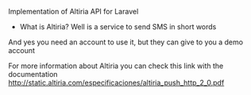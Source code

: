 Implementation of Altiria API for Laravel

* What is Altiria?
  Well is a service to send SMS in short words

And yes you need an account to use it, but they can give to you a demo account

For more information about Altiria you can check this link with the documentation http://static.altiria.com/especificaciones/altiria_push_http_2_0.pdf
